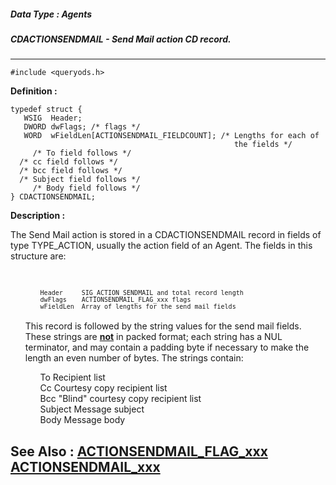 ##### Data Type : Agents
##### CDACTIONSENDMAIL - Send Mail action CD record.
---
```
#include <queryods.h>
```

**Definition :**
```
typedef struct {
   WSIG  Header;
   DWORD dwFlags; /* flags */
   WORD  wFieldLen[ACTIONSENDMAIL_FIELDCOUNT]; /* Lengths for each of
                                                  the fields */
	 /* To field follows */
  /* cc field follows */
  /* bcc field follows */
  /* Subject field follows */
	 /* Body field follows */
} CDACTIONSENDMAIL;
```

**Description :**

The Send Mail action is stored in a CDACTIONSENDMAIL record in fields of type TYPE_ACTION, usually the action field of an Agent.  The fields in this structure are:
<ul><br>

<ul><tt><font size="2">Header &nbsp; &nbsp; SIG_ACTION_SENDMAIL and total record length</font></tt><br>
<tt><font size="2">dwFlags &nbsp; &nbsp;ACTIONSENDMAIL_FLAG_xxx flags</font></tt><br>
<tt><font size="2">wFieldLen &nbsp;Array of lengths for the send mail fields</font></tt></ul>
<br>
This record is followed by the string values for the send mail fields.  These strings are <b><u>not</u></b> in packed format;  each string has a NUL terminator, and may contain a padding byte if necessary to make the length an even number of bytes.  The strings contain:<br>

<ul>To		Recipient list<br>
Cc		Courtesy copy recipient list<br>
Bcc		&quot;Blind&quot; courtesy copy recipient list<br>
Subject		Message subject<br>
Body		Message body</ul>
</ul>



**See Also :**
[ACTIONSENDMAIL_FLAG_xxx](/domino-c-api-docs/reference/Symb/ACTIONSENDMAIL_FLAG_xxx)
[ACTIONSENDMAIL_xxx](/domino-c-api-docs/reference/Symb/ACTIONSENDMAIL_xxx)
---
